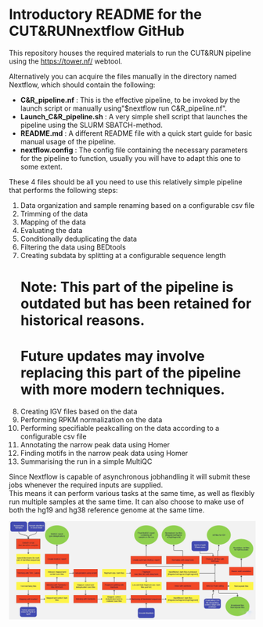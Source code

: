 # Introductory README for the CUT&RUNnextflow GitHub

This repository houses the required materials to run the CUT&RUN pipeline using the https://tower.nf/ webtool.

Alternatively you can acquire the files manually in the directory named Nextflow, which should contain the following: 
- **C&R_pipeline.nf** : This is the effective pipeline, to be invoked by the launch script or manually using\"\$nextflow run C&R_pipeline.nf\". 
- **Launch_C&R_pipeline.sh** : A very simple shell script that launches the pipeline using the SLURM SBATCH-method. 
- **README.md** : A different README file with a quick start guide for basic manual usage of the pipeline. 
- **nextflow.config** : The config file containing the necessary parameters for the pipeline to function, usually you will have to adapt this one to some extent.

These 4 files should be all you need to use this relatively simple pipeline that performs the following steps: 
1. Data organization and sample renaming based on a configurable csv file 
2. Trimming of the data 
3. Mapping of the data 
4. Evaluating the data 
5. Conditionally deduplicating the data 
6. Filtering the data using BEDtools 
7. Creating subdata by splitting at a configurable sequence length
     # Note: This part of the pipeline is outdated but has been retained for historical reasons.
     # Future updates may involve replacing this part of the pipeline with more modern techniques.
9. Creating IGV files based on the data 
10. Performing RPKM normalization on the data 
11. Performing specifiable peakcalling on the data according to a configurable csv file 
12. Annotating the narrow peak data using Homer 
13. Finding motifs in the narrow peak data using Homer
14. Summarising the run in a simple MultiQC

Since Nextflow is capable of asynchronous jobhandling it will submit these jobs whenever the required inputs are supplied.  
This means it can perform various tasks at the same time, as well as flexibly run multiple samples at the same time.
It can also choose to make use of both the hg19 and hg38 reference genome at the same time.

![Diagram of the nextflow pipeline](./Cut_and_run_pipeline_diagram.jpg)
